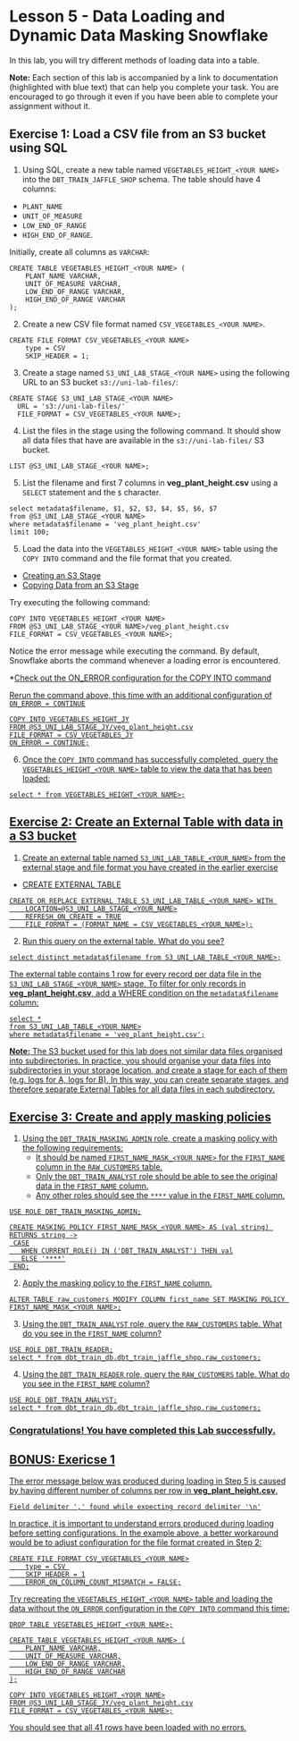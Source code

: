 # Lesson 5 - Data Loading and Dynamic Data Masking Snowflake 

In this lab, you will try different methods of loading data into a table.

**Note:** Each section of this lab is accompanied by a link to documentation (highlighted with blue text) that can help you complete your task. You are encouraged to go through it even if you have been able to complete your assignment without it.

## Exercise 1: Load a CSV file from an S3 bucket using SQL
1. Using SQL, create a new table named `VEGETABLES_HEIGHT_<YOUR NAME>` into the `DBT_TRAIN_JAFFLE_SHOP` schema. The table should have 4 columns: 

* `PLANT_NAME`
* `UNIT_OF_MEASURE`
* `LOW_END_OF_RANGE`
* `HIGH_END_OF_RANGE`. 

Initially, create all columns as `VARCHAR`: 

```
CREATE TABLE VEGETABLES_HEIGHT_<YOUR NAME> (
    PLANT_NAME VARCHAR,
    UNIT_OF_MEASURE VARCHAR,
    LOW_END_OF_RANGE VARCHAR,
    HIGH_END_OF_RANGE VARCHAR
);
```

2. Create a new CSV file format named `CSV_VEGETABLES_<YOUR NAME>`. 
```
CREATE FILE FORMAT CSV_VEGETABLES_<YOUR NAME>
    type = CSV 
    SKIP_HEADER = 1;
```

3. Create a stage named `S3_UNI_LAB_STAGE_<YOUR NAME>` using the following URL to an S3 bucket `s3://uni-lab-files/`:
```
CREATE STAGE S3_UNI_LAB_STAGE_<YOUR NAME>
  URL = 's3://uni-lab-files/'
  FILE_FORMAT = CSV_VEGETABLES_<YOUR NAME>;
```

4. List the files in the stage using the following command. It should show all data files that have are available in the `s3://uni-lab-files/` S3 bucket. 
```
LIST @S3_UNI_LAB_STAGE_<YOUR NAME>;
```

5. List the filename and first 7 columns in **veg_plant_height.csv** using a `SELECT` statement and the `$` character.
```
select metadata$filename, $1, $2, $3, $4, $5, $6, $7
from @S3_UNI_LAB_STAGE_<YOUR NAME>
where metadata$filename = 'veg_plant_height.csv'
limit 100;
```

5. Load the data into the `VEGETABLES_HEIGHT_<YOUR NAME>` table using the `COPY INTO` command and the file format that you created. 

* [Creating an S3 Stage](https://docs.snowflake.com/en/user-guide/data-load-s3-create-stage)
* [Copying Data from an S3 Stage](https://docs.snowflake.com/en/user-guide/data-load-s3-copy)

Try executing the following command:
```
COPY INTO VEGETABLES_HEIGHT_<YOUR NAME>
FROM @S3_UNI_LAB_STAGE_<YOUR NAME>/veg_plant_height.csv
FILE_FORMAT = CSV_VEGETABLES_<YOUR NAME>;
```

Notice the error message while executing the command. By default, Snowflake aborts the command whenever a loading error is encountered. 

*[Check out the ON_ERROR configuration for the COPY INTO <table> command](https://docs.snowflake.com/en/sql-reference/sql/copy-into-table#copy-options-copyoptions)

Rerun the command above, this time with an additional configuration of `ON_ERROR = CONTINUE`
```
COPY INTO VEGETABLES_HEIGHT_JY
FROM @S3_UNI_LAB_STAGE_JY/veg_plant_height.csv
FILE_FORMAT = CSV_VEGETABLES_JY
ON_ERROR = CONTINUE;
```

6. Once the `COPY INTO` command has successfully completed, query the `VEGETABLES_HEIGHT_<YOUR NAME>` table to view the data that has been loaded:
```
select * from VEGETABLES_HEIGHT_<YOUR NAME>;
```

## Exercise 2: Create an External Table with data in a S3 bucket
1. Create an external table named `S3_UNI_LAB_TABLE_<YOUR_NAME>` from the external stage and file format you have created in the earlier exercise

* [CREATE EXTERNAL TABLE](https://docs.snowflake.com/en/sql-reference/sql/create-external-table)

```
CREATE OR REPLACE EXTERNAL TABLE S3_UNI_LAB_TABLE_<YOUR_NAME> WITH 
    LOCATION=@S3_UNI_LAB_STAGE_<YOUR_NAME>
    REFRESH_ON_CREATE = TRUE
    FILE_FORMAT = (FORMAT_NAME = CSV_VEGETABLES_<YOUR_NAME>);
```

2. Run this query on the external table. What do you see?
```
select distinct metadata$filename from S3_UNI_LAB_TABLE_<YOUR_NAME>;
```

The external table contains 1 row for every record per data file in the `S3_UNI_LAB_STAGE_<YOUR_NAME>` stage. To filter for only records in **veg_plant_height.csv**, add a WHERE condition on the `metadata$filename` column:
```
select *
from S3_UNI_LAB_TABLE_<YOUR NAME>
where metadata$filename = 'veg_plant_height.csv';
```
**Note:** The S3 bucket used for this lab does not similar data files organised into subdirectories. In practice, you should organise your data files into subdirectories in your storage location, and create a stage for each of them (e.g. logs for A, logs for B). In this way, you can create separate stages, and therefore separate External Tables for all data files in each subdirectory.

## Exercise 3: Create and apply masking policies
1. Using the `DBT_TRAIN_MASKING_ADMIN` role, create a masking policy with the following requirements:
    - It should be named `FIRST_NAME_MASK_<YOUR NAME>` for the `FIRST_NAME` column in the `RAW_CUSTOMERS` table. 
    - Only the `DBT_TRAIN_ANALYST` role should be able to see the original data in the `FIRST_NAME` column.
    - Any other roles should see the `****` value in the `FIRST_NAME` column.

```
USE ROLE DBT_TRAIN_MASKING_ADMIN;

CREATE MASKING POLICY FIRST_NAME_MASK_<YOUR NAME> AS (val string) RETURNS string ->
 CASE
   WHEN CURRENT_ROLE() IN ('DBT_TRAIN_ANALYST') THEN val
   ELSE '****'
 END;
```

2. Apply the masking policy to the `FIRST_NAME` column.
```
ALTER TABLE raw_customers MODIFY COLUMN first_name SET MASKING POLICY FIRST_NAME_MASK_<YOUR NAME>;
```

3. Using the `DBT_TRAIN_ANALYST` role, query the `RAW_CUSTOMERS` table. What do you see in the `FIRST_NAME` column?
```
USE ROLE DBT_TRAIN_READER;
select * from dbt_train_db.dbt_train_jaffle_shop.raw_customers;
```

4. Using the `DBT_TRAIN_READER` role, query the `RAW_CUSTOMERS` table. What do you see in the `FIRST_NAME` column?
```
USE ROLE DBT_TRAIN_ANALYST;
select * from dbt_train_db.dbt_train_jaffle_shop.raw_customers;
```

### Congratulations! You have completed this Lab successfully.

## BONUS: Exericse 1

The error message below was produced during loading in Step 5 is caused by having different number of columns per row in **veg_plant_height.csv**.  
```
Field delimiter ',' found while expecting record delimiter '\n'
```

In practice, it is important to understand errors produced during loading before setting configurations. In the example above, a better workaround would be to adjust configuration for the file format created in Step 2:
```
CREATE FILE FORMAT CSV_VEGETABLES_<YOUR NAME>
    type = CSV 
    SKIP_HEADER = 1
    ERROR_ON_COLUMN_COUNT_MISMATCH = FALSE;

```
Try recreating the `VEGETABLES_HEIGHT_<YOUR NAME>` table and loading the data without the `ON_ERROR` configuration in the `COPY INTO` command this time:
```
DROP TABLE VEGETABLES_HEIGHT_<YOUR NAME>;

CREATE TABLE VEGETABLES_HEIGHT_<YOUR NAME> (
    PLANT_NAME VARCHAR,
    UNIT_OF_MEASURE VARCHAR,
    LOW_END_OF_RANGE VARCHAR,
    HIGH_END_OF_RANGE VARCHAR
);

COPY INTO VEGETABLES_HEIGHT_<YOUR NAME>
FROM @S3_UNI_LAB_STAGE_JY/veg_plant_height.csv
FILE_FORMAT = CSV_VEGETABLES_<YOUR NAME>;
```

You should see that all 41 rows have been loaded with no errors.